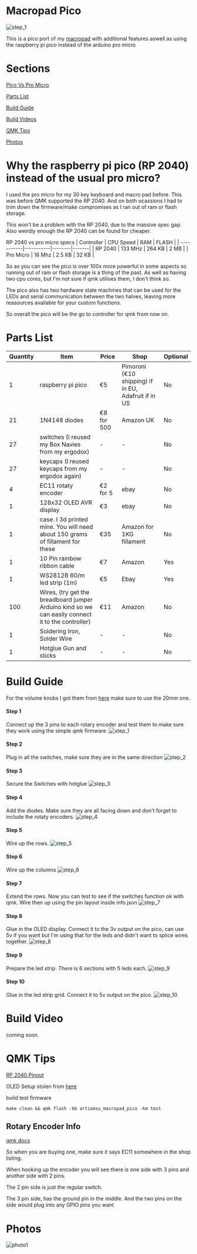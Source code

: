 # Macropad Pico

![step_1](https://github.com/ArtiomSu/qmk_firmware/raw/artiomsu_macropad_pico/keyboards/artiomsu_macropad_pico/public/images/header.jpg)

This is a pico port of my [macropad](https://github.com/ArtiomSu/qmk_firmware/tree/macropad_artiomsu/keyboards/macropad_artiomsu) with additional features aswell as using the raspberry pi pico instead of the arduino pro micro

# Sections
[Pico Vs Pro Micro](#why-the-raspberry-pi-pico-rp-2040-instead-of-the-usual-pro-micro)

[Parts List](#parts-list)

[Build Guide](#build-guide)

[Build Videos](#build-video)

[QMK Tips](#qmk-tips)

[Photos](#photos)

# Why the raspberry pi pico (RP 2040) instead of the usual pro micro?

I used the pro micro for my 30 key keyboard and macro pad before. This was before QMK supported the RP 2040. And on both ocassions I had to trim down the firmware/make compromises as I ran out of ram or flash storage.

This won't be a problem with the RP 2040, due to the massive spec gap. Also weirdly enough the RP 2040 can be found for cheaper.

RP 2040 vs pro micro specs
| Controller | CPU Speed | RAM    | FLASH |
| -----------|-----------|--------|-------|
| RP 2040    | 133 MHz   | 264 KB | 2 MB  |
| Pro Micro  | 16 Mhz    | 2.5 KB | 32 KB |

So as you can see the pico is over 100x more powerful in some aspects so running out of ram or flash storage is a thing of the past. As well as having two cpu cores, but I'm not sure if qmk utilises them, I don't think so.

The pico also has two hardware state machines that can be used for the LEDs and serial communication between the two halves, leaving more reasources available for your custom functions.

So overall the pico will be the go to controller for qmk from now on.

# Parts List
| Quantity | Item | Price | Shop | Optional |
|----------|------|-------|------|----------|
|1| raspberry pi pico | €5 | Pimoroni (€10 shipping) if in EU, Adafruit if in US | No |
|21| 1N4148 diodes | €8 for 500 | Amazon UK | No |
|27| switches (I reused my Box Navies from my ergodox)| - | - | No |
|27| keycaps (I reused keycaps from my ergodox again)| - | - | No |
|4| EC11 rotaty encoder | €2 for 5 | ebay | No |
|1| 128x32 OLED AVR display | €3 | ebay | No |
|1| case. I 3d printed mine. You will need about 150 grams of fillament for these | €35 | Amazon for 1KG fillament | No |
|1| 10 Pin rainbow ribbon cable | €7 | Amazon | Yes |
|1| WS2812B 60/m led strip (1m) | €5 | Ebay | Yes |
|100| Wires, (try get the breadboard jumper Arduino kind so we can easily connect it to the controller) | €11 | Amazon | No |
|1| Soldering Iron, Solder Wire | - | - | No |
|1| Hotglue Gun and sticks | - | - | No |

# Build Guide

For the volume knobs I got them from [here](https://www.thingiverse.com/thing:4206617) make sure to use the 20mm one. 

#### Step 1
Connect up the 3 pins to each rotary encoder and test them to make sure they work using the simple qmk firmware.
![step_1](https://github.com/ArtiomSu/qmk_firmware/raw/artiomsu_macropad_pico/keyboards/artiomsu_macropad_pico/public/images/step_1.jpg)

#### Step 2
Plug in all the switches, make sure they are in the same direction
![step_2](https://github.com/ArtiomSu/qmk_firmware/raw/artiomsu_macropad_pico/keyboards/artiomsu_macropad_pico/public/images/step_2.jpg)

#### Step 3
Secure the Switches with hotglue
![step_3](https://github.com/ArtiomSu/qmk_firmware/raw/artiomsu_macropad_pico/keyboards/artiomsu_macropad_pico/public/images/step_3.jpg)

#### Step 4
Add the diodes. Make sure they are all facing down and don't forget to include the rotaty encoders.
![step_4](https://github.com/ArtiomSu/qmk_firmware/raw/artiomsu_macropad_pico/keyboards/artiomsu_macropad_pico/public/images/step_4.jpg)

#### Step 5
Wire up the rows.
![step_5](https://github.com/ArtiomSu/qmk_firmware/raw/artiomsu_macropad_pico/keyboards/artiomsu_macropad_pico/public/images/step_5.jpg)

#### Step 6
Wire up the columns
![step_6](https://github.com/ArtiomSu/qmk_firmware/raw/artiomsu_macropad_pico/keyboards/artiomsu_macropad_pico/public/images/step_6.jpg)

#### Step 7
Extend the rows. Now you can test to see if the switches function ok with qmk. Wire then up using the pin layout inside info.json
![step_7](https://github.com/ArtiomSu/qmk_firmware/raw/artiomsu_macropad_pico/keyboards/artiomsu_macropad_pico/public/images/step_7.jpg)

#### Step 8
Glue in the OLED display. Connect it to the 3v output on the pico, can use 5v if you want but I'm using that for the leds and didn't want to splice wires together.
![step_8](https://github.com/ArtiomSu/qmk_firmware/raw/artiomsu_macropad_pico/keyboards/artiomsu_macropad_pico/public/images/step_8.jpg)

#### Step 9
Prepare the led strip. There is 6 sections with 5 leds each.
![step_9](https://github.com/ArtiomSu/qmk_firmware/raw/artiomsu_macropad_pico/keyboards/artiomsu_macropad_pico/public/images/step_9.jpg)

#### Step 10
Glue in the led strip grid. Connect it to 5v output on the pico.
![step_10](https://github.com/ArtiomSu/qmk_firmware/raw/artiomsu_macropad_pico/keyboards/artiomsu_macropad_pico/public/images/step_10.jpg)


# Build Video

coming soon.

# QMK Tips

[RP 2040 Pinout](https://github.com/qmk/qmk_firmware/blob/master/docs/platformdev_rp2040.md)

OLED Setup stolen from [here](https://learn.adafruit.com/using-qmk-on-rp2040-microcontrollers/kb2040-one-key-keyboard-with-oled-display) 

build test firmware

`make clean && qmk flash -kb artiomsu_macropad_pico -km test`

## Rotary Encoder Info
[qmk docs](https://github.com/qmk/qmk_firmware/blob/master/docs/feature_encoders.md)

So when you are buying one, make sure it says EC11 somewhere in the shop listing.

When hooking up the encoder you will see there is one side with 3 pins and another side with 2 pins.

The 2 pin side is just the regular switch.

The 3 pin side, has the ground pin in the middle. And the two pins on the side would plug into any GPIO pins you want

# Photos

![photo1](https://github.com/ArtiomSu/qmk_firmware/raw/artiomsu_macropad_pico/keyboards/artiomsu_macropad_pico/public/images/photo_1.jpg)


